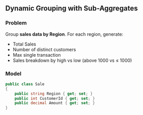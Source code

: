 ## Dynamic Grouping with Sub-Aggregates

### Problem

Group **sales data by Region**. For each region, generate:

- Total Sales  
- Number of distinct customers  
- Max single transaction  
- Sales breakdown by high vs low (above 1000 vs ≤ 1000)


### Model

```csharp
public class Sale
{
    public string Region { get; set; }
    public int CustomerId { get; set; }
    public decimal Amount { get; set; }
}
```
